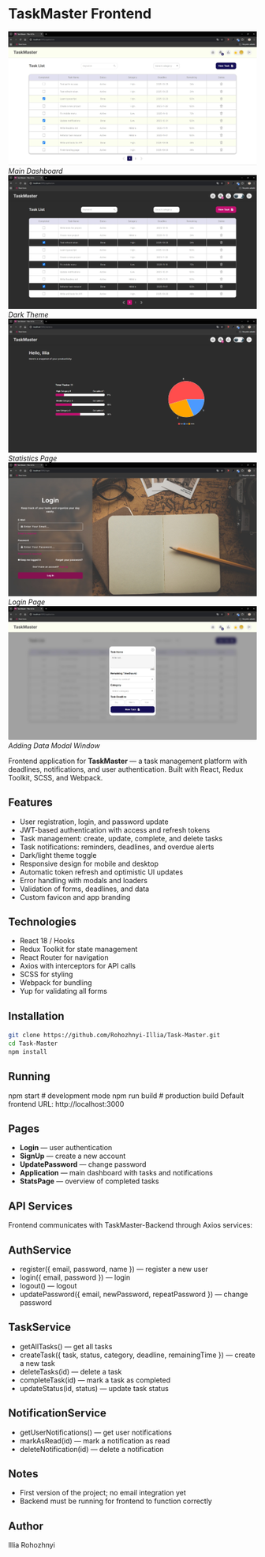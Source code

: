 # TaskMaster Frontend

![Application](./src/assets/preview/Application.jpg)
_Main Dashboard_
![Application Dark](./src/assets/preview/Application-dark.jpg)
_Dark Theme_
![Statistics](./src/assets/preview/Statistics.jpg)
_Statistics Page_
![Login](./src/assets/preview/Login.jpg)
_Login Page_
![Adding Data](./src/assets/preview/Add-modal.jpg)
_Adding Data Modal Window_

Frontend application for **TaskMaster** — a task management platform with deadlines, notifications, and user authentication. Built with React, Redux Toolkit, SCSS, and Webpack.

## Features

- User registration, login, and password update
- JWT-based authentication with access and refresh tokens
- Task management: create, update, complete, and delete tasks
- Task notifications: reminders, deadlines, and overdue alerts
- Dark/light theme toggle
- Responsive design for mobile and desktop
- Automatic token refresh and optimistic UI updates
- Error handling with modals and loaders
- Validation of forms, deadlines, and data
- Custom favicon and app branding

## Technologies

- React 18 / Hooks
- Redux Toolkit for state management
- React Router for navigation
- Axios with interceptors for API calls
- SCSS for styling
- Webpack for bundling
- Yup for validating all forms

## Installation

```bash
git clone https://github.com/Rohozhnyi-Illia/Task-Master.git
cd Task-Master
npm install
```

## Running

npm start # development mode
npm run build # production build
Default frontend URL: http://localhost:3000

## Pages

- **Login** — user authentication
- **SignUp** — create a new account
- **UpdatePassword** — change password
- **Application** — main dashboard with tasks and notifications
- **StatsPage** — overview of completed tasks

## API Services

Frontend communicates with TaskMaster-Backend through Axios services:

## AuthService

- register({ email, password, name }) — register a new user
- login({ email, password }) — login
- logout() — logout
- updatePassword({ email, newPassword, repeatPassword }) — change password

## TaskService

- getAllTasks() — get all tasks
- createTask({ task, status, category, deadline, remainingTime }) — create a new task
- deleteTasks(id) — delete a task
- completeTask(id) — mark a task as completed
- updateStatus(id, status) — update task status

## NotificationService

- getUserNotifications() — get user notifications
- markAsRead(id) — mark a notification as read
- deleteNotification(id) — delete a notification

## Notes

- First version of the project; no email integration yet
- Backend must be running for frontend to function correctly

## Author

Illia Rohozhnyi
